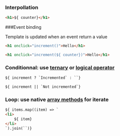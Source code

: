 ### Interpollation

```html
<h1>${ counter}</h1>
```

###Event binding

Template is updated when an event return a value

```html
<h1 onclick="increment()">Hello</h1>
```

```html
<h1 onclick="increment(${ counter})">Hello</h1>
```
### Conditionnal: use [ternary](https://developer.mozilla.org/en-US/docs/Web/JavaScript/Reference/Operators/Conditional_Operator=operator) or [logical operator](https://developer.mozilla.org/en-US/docs/Web/JavaScript/Reference/Operators/Logical_Operators)

```html
${ increment ? `Incremented` : ``}
```

```html
${ increment || `Not incremented`}
```

### Loop: use native [array methods](https://developer.mozilla.org/en-US/docs/Web/JavaScript/Reference/Global_Objects/Array#Instance_methods) for iterate

```html
${ items.map((item) => `
<li>
    ${ item}
</li>
`).join(``)}
```